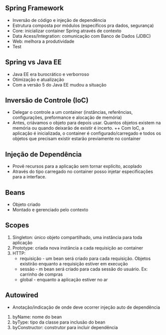## Spring Framework
+ Inversão de código e injeção de dependência
+ Estrutura composta por módulos (específicos pra dados, segurança)
+ Core: inicializar container Spring através de contexto 
+ Data Acess/Integration: comunicação com Banco de Dados (JDBC)
+ Web: melhora a produtividade
+ Test

## Spring vs Java EE
+ Java EE era burocrático e verborroso
+ Otimização e atualização
+ Com a versão 5 do Java EE mudou a situação

## Inversão de Controle (IoC)
+ Delegar o controle a um container (instâncias, referências, configurações, preformance e alocação de memória)
+ Antes, criávamos o objeto para depois usar. Quantos objetos existem na memória ou quando deixarão de existir é incerto.
++ Com IoC, a aplicação é inicializada, o container é configurado/carregado e todos os objetos que precisam existir estarão previamente no container

## Injeção de Dependência
+ Provê recursos para a aplicação sem tornar explícito, acoplado
+ Através do tipo carregado no container posso injetar especificações para a interface.

## Beans 
+ Objeto criado
+ Montado e gerenciado pelo contexto

## Scopes
1. Singleton: único objeto compartilhado, uma instância para toda aplicação
2. Prototype: criada nova instância a cada requisição ao container
3. HTTP: 
    * requisição - um bean será criado para cada requisição. Objetos existirão enquanto a requisição estiver em execução
    * sessão - m bean será criado para cada sessão do usuário. Ex: carrinho de compras
    * global - enquanto a aplicação estiver no ar

## Autowired
* Anotação/indicação de onde deve ocorrer injeção auto de dependência
1. byName: nome do bean
2. byType: tipo da classe para inclusão do bean
3. byConstructor: construtor para incluir dependência